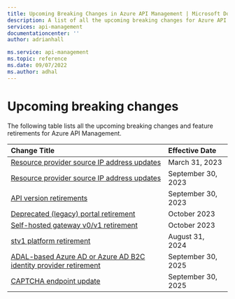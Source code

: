 ```yaml
---
title: Upcoming Breaking Changes in Azure API Management | Microsoft Docs
description: A list of all the upcoming breaking changes for Azure API Management
services: api-management
documentationcenter: ''
author: adrianhall

ms.service: api-management
ms.topic: reference
ms.date: 09/07/2022
ms.author: adhal
---
```


# Upcoming breaking changes

The following table lists all the upcoming breaking changes and feature retirements for Azure API Management.

| Change Title | Effective Date |
|:-------------|:---------------|
| [Resource provider source IP address updates][bc1] | March 31, 2023 |
| [Resource provider source IP address updates][rp2023] | September 30, 2023 |
| [API version retirements][api2023] | September 30, 2023 |
| [Deprecated (legacy) portal retirement][devportal2023] | October 2023 |
| [Self-hosted gateway v0/v1 retirement][shgwv0v1] | October 2023 |
| [stv1 platform retirement][stv12024] | August 31, 2024 |
| [ADAL-based Azure AD or Azure AD B2C identity provider retirement][msal2025] | September 30, 2025 |
| [CAPTCHA endpoint update][captcha2025] | September 30, 2025 |

<!-- Links -->
[bc1]: ./rp-source-ip-address-change-mar-2023.md
[rp2023]: ./rp-source-ip-address-change-sep-2023.md 
[api2023]: ./api-version-retirement-sep-2023.md
[devportal2023]: ../api-management-customize-styles.md
[shgwv0v1]: ./self-hosted-gateway-v0-v1-retirement-oct-2023.md
[stv12024]: ./stv1-platform-retirement-august-2024.md
[msal2025]: ./identity-provider-adal-retirement-sep-2025.md
[captcha2025]: ./captcha-endpoint-change-sep-2025.md
